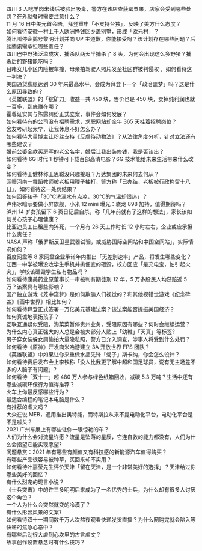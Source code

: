 四川 3 人吃羊肉米线后被验出吸毒，警方在该店查获罂粟果，店家会受到哪些处罚？在外就餐时需要注意什么？  
11 月 16 日中美元首会晤，拜登重申「不支持台独」，反映了美方什么态度？  
如何看待安徽一村上千人欧洲挣钱回乡盖别墅，形成「欧元村」？  
腾讯叫停企鹅号黎明计划并向 UP 主道歉，你能接受吗？该计划存在哪些问题？后续腾讯需承担哪些责任？  
四川巴中野猪泛滥成灾，捕杀队两天半捕杀了 8 头，为何会出现这么多野猪？捕杀后的野猪能吃吗？  
目睹女儿小区内险被车撞，母亲拍驾驶人照片发至社区群被判侵权 ，如何看待这一判决？  
美国通货膨胀达到 30 年来最高水平，会成为拜登下一个「政治噩梦」吗？这是什么原因导致的？  
《英雄联盟》的「挖矿刀」收益一共 450 块，售价也是 450 块，卖掉纯利润也就一百多，到底赚在哪？  
霍尊证实其与陈露纠纷正式立案，事件会如何发展？  
如何看待有的公司没有招聘需求，求职网站却全年 365 天挂着招聘岗位？  
舍友考研起太早，让我休息不好怎么办？  
如何看待大量博主让粉丝支持《反虐待动物法》？从法律角度分析，针对立法还有哪些建议？  
婚前公婆全款买房写的老公名字，婚后让我出装修钱，我是否该出？  
如何看待 6G 时代 1 秒钟可下载百部高清电影？6G 技术能给未来生活带来什么改变？  
如何看待王健林称王思聪没兴趣接班？万达集团的未来何去何从？  
网曝河南一舞蹈教师被老板用鞭子抽打，警方称「已办结，老板被行政拘留十八日」，如何看待这一处罚结果？  
如何回答孩子「30℃洗澡水有点凉，30℃的气温却很热」？  
卢伟冰暗示要做小屏旗舰，小米 12 mini 曝光：骁龙 898 加持，值得期待吗？  
泸州 14 岁女孩留下 6 页日记后自杀，称「几年前就有了这样的想法」，家长该如何关心孩子心理健康？  
比亚迪员工出租屋内猝死，一个月有 26 天工作时长 12 小时左右，企业或应承担什么责任？  
NASA 声称「俄罗斯反卫星武器试验，或威胁国际空间站和中国空间站」，实际情况如何？  
百度网盘等 8 家网盘企业承诺年内推出「无差别速率」产品，将发生哪些变化？  
江西一中学被曝没收学生手机并挑便宜的砸毁，校方回应「是充电宝，怕引起火灾」，学校该砸毁学生私有物品吗？  
如何看待康美药业原董事长一审被判有期徒刑 12 年，5 万多股民人均获赔近 5 万？该案具有哪些影响？  
国产独立游戏《笼中窥梦》是如何欺骗人们视觉的？和其他视错觉游戏《纪念碑谷》《画中世界》相比如何？  
如何看待拜登正式签署一万亿美元基建法案？该法案能否提振美国经济？  
如何真诚地表扬孩子？  
互联互通疑似受阻，淘菜菜暂停贵州业务，受阻原因有哪些？何时会继续运营？  
为什么内心真正强大的人总是会被大部分人贴上「幼稚」「天真」等标签?  
男子穿女装躲女厕偷拍大量隐私照，警方已介入调查，涉事人将受到什么处罚？  
如何看待《原神》开发商米哈游建立 3A 开放世界 FPS 团队？  
《英雄联盟》中如果让你来重做水晶先锋「蝎子」斯卡纳，你会怎么设计？  
如何看待赛后发布会上李铁称「没人比我更了解中超和国足球员，说有无主场差不多的人脑子有问题」?  
如何看待「双十一」超 480 万人参与绿色纸箱回收，减碳 5.3 万吨？生活中还有哪些减碳环保行为值得推荐？  
火车上你最反感哪些行为？  
最适合编程的笔记本电脑是什么？  
有推荐的虐文吗？  
大众在说 MEB，通用推出奥特能，而特斯拉从来不提电动化平台，电动化平台是不是噱头？  
2021 广州车展上有哪些让你一眼惊艳的车？  
人们为什么会对流星许愿？流星是坠落的星辰，它连自救的能力都没有，人们为什么会指望它能实现愿望?  
问题悬赏：2021 年有哪些有颜值又有科技感的新能源汽车值得购买？  
有哪些产品很容易被种草，买回来却不实用？  
如何看待叶嘉莹先生评价天津「留在天津，是一个非常美好的选择」？天津给过你哪些美好的回忆？  
有什么甜宠的现言小说？  
《士兵突击》中的许三多明明后来成为了一名优秀的士兵，为什么却有很多人讨厌这个角色？  
一个人为什么会突然就变的冷漠了？  
有什么形容风景的文案?  
如何看待双十一期间数千万人次熬夜观看快递发货直播？为什么网购完就会陷入等快递的焦急心态中？  
有哪些后劲很大虐到心坎里的古言虐文？  
故事创作设置悬念时有什么技巧？  
